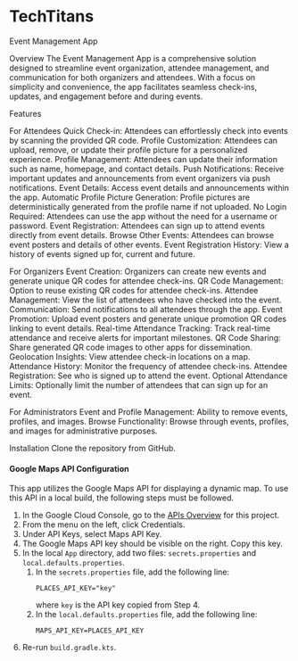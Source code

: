 # TechTitans

Event Management App

Overview
The Event Management App is a comprehensive solution designed to streamline event organization, attendee management, and communication for both organizers and attendees. With a focus on simplicity and convenience, the app facilitates seamless check-ins, updates, and engagement before and during events.

Features

For Attendees
Quick Check-in: Attendees can effortlessly check into events by scanning the provided QR code.
Profile Customization: Attendees can upload, remove, or update their profile picture for a personalized experience.
Profile Management: Attendees can update their information such as name, homepage, and contact details.
Push Notifications: Receive important updates and announcements from event organizers via push notifications.
Event Details: Access event details and announcements within the app.
Automatic Profile Picture Generation: Profile pictures are deterministically generated from the profile name if not uploaded.
No Login Required: Attendees can use the app without the need for a username or password.
Event Registration: Attendees can sign up to attend events directly from event details.
Browse Other Events: Attendees can browse event posters and details of other events.
Event Registration History: View a history of events signed up for, current and future.

For Organizers
Event Creation: Organizers can create new events and generate unique QR codes for attendee check-ins.
QR Code Management: Option to reuse existing QR codes for attendee check-ins.
Attendee Management: View the list of attendees who have checked into the event.
Communication: Send notifications to all attendees through the app.
Event Promotion: Upload event posters and generate unique promotion QR codes linking to event details.
Real-time Attendance Tracking: Track real-time attendance and receive alerts for important milestones.
QR Code Sharing: Share generated QR code images to other apps for dissemination.
Geolocation Insights: View attendee check-in locations on a map.
Attendance History: Monitor the frequency of attendee check-ins.
Attendee Registration: See who is signed up to attend the event.
Optional Attendance Limits: Optionally limit the number of attendees that can sign up for an event.

For Administrators
Event and Profile Management: Ability to remove events, profiles, and images.
Browse Functionality: Browse through events, profiles, and images for administrative purposes.

Installation
Clone the repository from GitHub.

#### Google Maps API Configuration

This app utilizes the Google Maps API for displaying a dynamic map. To use this API in a local build, the following steps must be followed.

1. In the Google Cloud Console, go to the [APIs Overview](https://console.cloud.google.com/apis/dashboard?authuser=1&project=eventsigninapp-415919) for this project.
2. From the menu on the left, click Credentials.
3. Under API Keys, select Maps API Key.
4. The Google Maps API key should be visible on the right. Copy this key.
5. In the local `App` directory, add two files: `secrets.properties` and `local.defaults.properties`.
   1. In the `secrets.properties` file, add the following line:
      ```
      PLACES_API_KEY="key"
      ```
      where `key` is the API key copied from Step 4.
   2. In the `local.defaults.properties` file, add the following line:
      ```
      MAPS_API_KEY=PLACES_API_KEY
      ```
6. Re-run `build.gradle.kts`.
